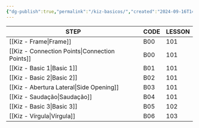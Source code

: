```yaml
---
{"dg-publish":true,"permalink":"/kiz-basicos/","created":"2024-09-16T14:35:28.929-04:00","updated":"2025-06-05T09:17:10.588-04:00"}
---
```



| STEP                                           | CODE | LESSON |
| ---------------------------------------------- | ---- | ------ |
| [[Kiz - Frame\|Frame]]                         | B00  | 101    |
| [[Kiz - Connection Points\|Connection Points]] | B00  | 101    |
| [[Kiz - Basic 1\|Basic 1]]                     | B01  | 101    |
| [[Kiz - Basic 2\|Basic 2]]                     | B02  | 101    |
| [[Kiz - Abertura Lateral\|Side Opening]]       | B03  | 101    |
| [[Kiz - Saudação\|Saudação]]                   | B04  | 101    |
| [[Kiz - Basic 3\|Basic 3]]                     | B05  | 102    |
| [[Kiz - Vírgula\|Vírgula]]                     | B06  | 103    |

